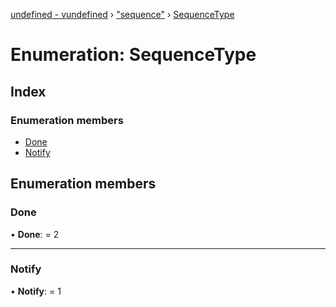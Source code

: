 [undefined - vundefined](../README.md) › ["sequence"](../modules/_sequence_.md) › [SequenceType](_sequence_.sequencetype.md)

# Enumeration: SequenceType

## Index

### Enumeration members

* [Done](_sequence_.sequencetype.md#done)
* [Notify](_sequence_.sequencetype.md#notify)

## Enumeration members

###  Done

• **Done**: = 2

___

###  Notify

• **Notify**: = 1
